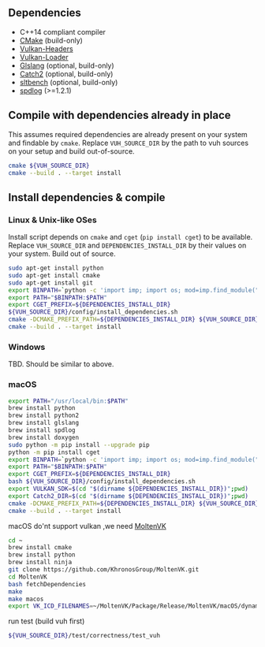 ## Dependencies
- C++14 compliant compiler
- [CMake](https://cmake.org/download/) (build-only)
- [Vulkan-Headers](https://github.com/KhronosGroup/Vulkan-Headers)
- [Vulkan-Loader](https://github.com/KhronosGroup/Vulkan-Loader)
- [Glslang](https://github.com/KhronosGroup/glslang) (optional, build-only)
- [Catch2](https://github.com/catchorg/Catch2) (optional, build-only)
- [sltbench](https://github.com/ivafanas/sltbench) (optional, build-only)
- [spdlog](https://github.com/gabime/spdlog) (>=1.2.1)

## Compile with dependencies already in place
This assumes required dependencies are already present on your system and findable by ```cmake```.
Replace ```VUH_SOURCE_DIR``` by the path to vuh sources on your setup and build out-of-source.
```bash
cmake ${VUH_SOURCE_DIR}
cmake --build . --target install
```

## Install dependencies & compile
### Linux & Unix-like OSes
Install script depends on ```cmake``` and ```cget``` (```pip install cget```) to be available.
Replace ```VUH_SOURCE_DIR``` and ```DEPENDENCIES_INSTALL_DIR``` by their values on your system.
Build out of source.
```bash
sudo apt-get install python
sudo apt-get install cmake
sudo apt-get install git
export BINPATH=`python -c 'import imp; import os; mod=imp.find_module("cget")[1]; root=os.path.abspath(os.path.dirname(os.path.dirname(os.path.dirname(os.path.dirname(mod))))); print os.path.join(root,"bin")'`
export PATH="$BINPATH:$PATH"
export CGET_PREFIX=${DEPENDENCIES_INSTALL_DIR}
${VUH_SOURCE_DIR}/config/install_dependencies.sh
cmake -DCMAKE_PREFIX_PATH=${DEPENDENCIES_INSTALL_DIR} ${VUH_SOURCE_DIR}
cmake --build . --target install
```
### Windows
TBD.
Should be similar to above.

### macOS
```bash
export PATH="/usr/local/bin:$PATH"
brew install python
brew install python2
brew install glslang
brew install spdlog
brew install doxygen
sudo python -m pip install --upgrade pip
python -m pip install cget
export BINPATH=`python -c 'import imp; import os; mod=imp.find_module("cget")[1]; root=os.path.abspath(os.path.dirname(os.path.dirname(os.path.dirname(os.path.dirname(mod))))); print os.path.join(root,"bin")'`
export PATH="$BINPATH:$PATH"
export CGET_PREFIX=${DEPENDENCIES_INSTALL_DIR}
bash ${VUH_SOURCE_DIR}/config/install_dependencies.sh
export VULKAN_SDK=$(cd "$(dirname ${DEPENDENCIES_INSTALL_DIR})";pwd)
export Catch2_DIR=$(cd "$(dirname ${DEPENDENCIES_INSTALL_DIR})";pwd)
cmake -DCMAKE_PREFIX_PATH=${DEPENDENCIES_INSTALL_DIR} ${VUH_SOURCE_DIR}
cmake --build . --target install
```
macOS do'nt support vulkan ,we need [MoltenVK](https://github.com/KhronosGroup/MoltenVK)
```bash
cd ~
brew install cmake
brew install python
brew install ninja
git clone https://github.com/KhronosGroup/MoltenVK.git
cd MoltenVK
bash fetchDependencies
make
make macos
export VK_ICD_FILENAMES=~/MoltenVK/Package/Release/MoltenVK/macOS/dynamic/MoltenVK_icd.json
```  
run test (build vuh first)
```bash
${VUH_SOURCE_DIR}/test/correctness/test_vuh
``` 
